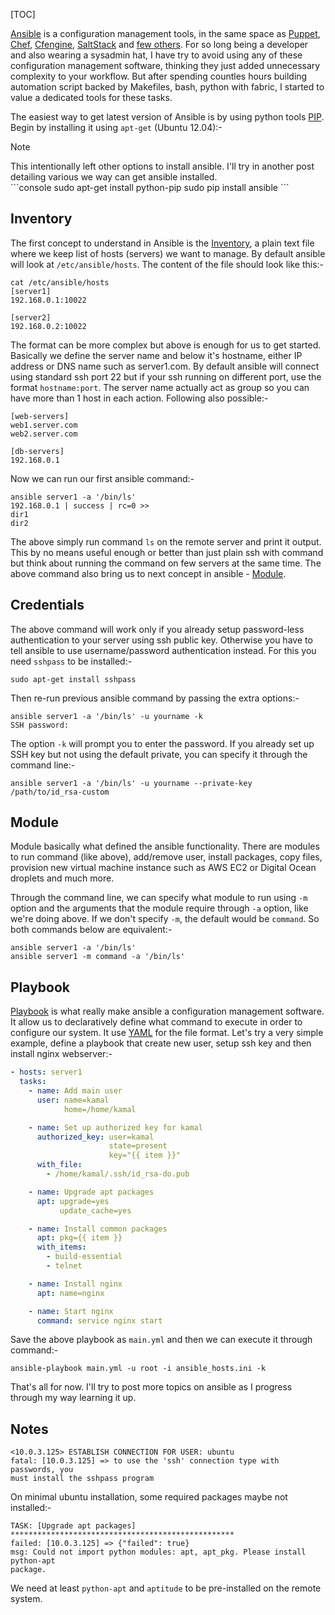 <!-- 
.. link: 
.. description: 
.. tags: ansible, python, digital ocean, nginx, devops, sysadmin
.. date: 2013/09/27 00:56:32
.. title: Get started with Ansible
.. slug: get-started-with-ansible
-->

[TOC]

[Ansible] is a configuration management tools, in the same space as [Puppet], 
[Chef], [Cfengine], [SaltStack] and [few others][1]. For so long being a 
developer and also wearing a sysadmin hat, I have try to avoid using any of 
these configuration management software, thinking they just added unnecessary 
complexity to your workflow. But after spending countles hours building 
automation script backed by Makefiles, bash, python with fabric, I started to 
value a dedicated tools for these tasks.

<!-- TEASER_END -->

The easiest way to get latest version of Ansible is by using python tools 
[PIP]. Begin by installing it using `apt-get` (Ubuntu 12.04):-

<div class="sidebar"><p class="first sidebar-title">Note</p>
This intentionally left other options to install ansible. I'll try in another
post detailing various we way can get ansible installed.
</div>
```console
sudo apt-get install python-pip
sudo pip install ansible
```

## Inventory
The first concept to understand in Ansible is the [Inventory], a plain text 
file where we keep list of hosts (servers) we want to manage. By default 
ansible will look at `/etc/ansible/hosts`. The content of the file should look 
like this:-

```console
cat /etc/ansible/hosts
[server1]
192.168.0.1:10022

[server2]
192.168.0.2:10022
```

The format can be more complex but above is enough for us to get started.  
Basically we define the server name and below it's hostname, either IP address 
or DNS name such as server1.com. By default ansible will connect using standard 
ssh port 22 but if your ssh running on different port, use the format 
`hostname:port`. The server name actually act as group so you can have more 
than 1 host in each action. Following also possible:-

```console
[web-servers]
web1.server.com
web2.server.com

[db-servers]
192.168.0.1
```
Now we can run our first ansible command:-

```console
ansible server1 -a '/bin/ls'
192.168.0.1 | success | rc=0 >>
dir1
dir2
```

The above simply run command `ls` on the remote server and print it output.  
This by no means useful enough or better than just plain ssh with command but 
think about running the command on few servers at the same time. The above 
command also bring us to next concept in ansible - [Module].

## Credentials
The above command will work only if you already setup password-less 
authentication to your server using ssh public key. Otherwise you have to tell 
ansible to use username/password authentication instead. For this you need 
`sshpass` to be installed:-

```console
sudo apt-get install sshpass
```

Then re-run previous ansible command by passing the extra options:-

```console
ansible server1 -a '/bin/ls' -u yourname -k
SSH password:
```

The option `-k` will prompt you to enter the password. If you already set up
SSH key but not using the default private, you can specify it through the command
line:-

```console
ansible server1 -a '/bin/ls' -u yourname --private-key /path/to/id_rsa-custom
```

## Module
Module basically what defined the ansible functionality. There are modules to 
run command (like above), add/remove user, install packages, copy files, 
provision new virtual machine instance such as AWS EC2 or Digital Ocean 
droplets and much more.

Through the command line, we can specify what module to run using `-m` option 
and the arguments that the module require through `-a` option, like we're doing 
above. If we don't specify `-m`, the default would be `command`. So both 
commands below are equivalent:-

```console
ansible server1 -a '/bin/ls'
ansible server1 -m command -a '/bin/ls'
```

## Playbook
[Playbook] is what really make ansible a configuration management software. It 
allow us to declaratively define what command to execute in order to configure 
our system. It use [YAML] for the file format. Let's try a very simple example,
define a playbook that create new user, setup ssh key and then install nginx 
webserver:-

```yaml
- hosts: server1
  tasks:
    - name: Add main user
      user: name=kamal
            home=/home/kamal

    - name: Set up authorized key for kamal
      authorized_key: user=kamal
                      state=present
                      key="{{ item }}"
      with_file:
        - /home/kamal/.ssh/id_rsa-do.pub

    - name: Upgrade apt packages
      apt: upgrade=yes
           update_cache=yes

    - name: Install common packages
      apt: pkg={{ item }}
      with_items:
        - build-essential
        - telnet

    - name: Install nginx
      apt: name=nginx

    - name: Start nginx
      command: service nginx start
```

Save the above playbook as `main.yml` and then we can execute it through 
command:-

```console
ansible-playbook main.yml -u root -i ansible_hosts.ini -k
```
That's all for now. I'll try to post more topics on ansible as I progress 
through my way learning it up.

## Notes

```console
<10.0.3.125> ESTABLISH CONNECTION FOR USER: ubuntu
fatal: [10.0.3.125] => to use the 'ssh' connection type with passwords, you 
must install the sshpass program
```

On minimal ubuntu installation, some required packages maybe not installed:-

```console
TASK: [Upgrade apt packages] ************************************************** 
failed: [10.0.3.125] => {"failed": true}
msg: Could not import python modules: apt, apt_pkg. Please install python-apt 
package.
```

We need at least `python-apt` and `aptitude` to be pre-installed on the remote
system.

[1]: http://alternativeto.net/software/puppet/
[Ansible]: http://www.ansibleworks.com
[Puppet]: http://puppetlabs.com/
[Chef]: http://www.opscode.com/chef/
[SaltStack]: http://saltstack.com/
[Cfengine]: http://cfengine.com/
[Module]: http://www.ansibleworks.com/docs/modules.html
[Inventory]: http://www.ansibleworks.com/docs/patterns.html
[PIP]: https://pypi.python.org/pypi/pip
[Playbook]: http://www.ansibleworks.com/docs/playbooks.html
[YAML]: http://en.wikipedia.org/wiki/YAML

